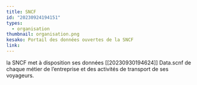```yaml
---
title: SNCF
id: "20230924194151"
types:
  - organisation
thumbnail: organisation.png
kesako: Portail des données ouvertes de la SNCF
link:
---
```


la SNCF met à disposition ses données [[20230930194624]] Data.scnf de chaque métier de l’entreprise et des activités de transport de ses voyageurs.